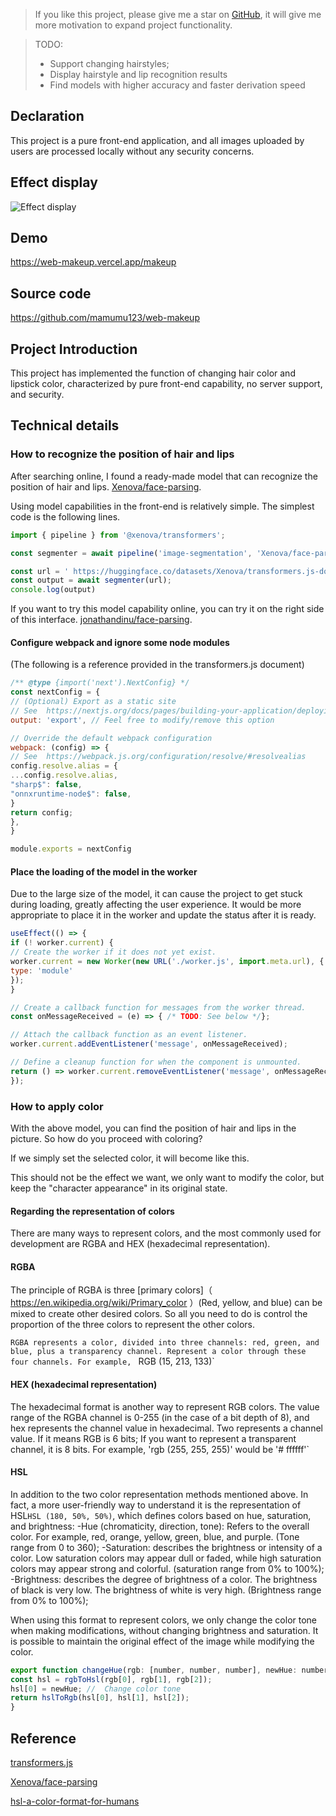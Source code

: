 >If you like this project, please give me a star on [GitHub](https://github.com/mamumu123/web-makeup), it will give me more motivation to expand project functionality.

>TODO:  
> - Support changing hairstyles;
> - Display hairstyle and lip recognition results
> - Find models with higher accuracy and faster derivation speed

## Declaration
This project is a pure front-end application, and all images uploaded by users are processed locally without any security concerns.

## Effect display

![Effect display](https://dev-to-uploads.s3.amazonaws.com/uploads/articles/jcwslu1tsqj8wsodkusz.png)

## Demo
https://web-makeup.vercel.app/makeup

## Source code 

https://github.com/mamumu123/web-makeup

## Project Introduction
This project has implemented the function of changing hair color and lipstick color, characterized by pure front-end capability, no server support, and security.

## Technical details

### How to recognize the position of hair and lips

After searching online, I found a ready-made model that can recognize the position of hair and lips.
[Xenova/face-parsing](https://huggingface.co/Xenova/face-parsing).

Using model capabilities in the front-end is relatively simple. The simplest code is the following lines.
```js
import { pipeline } from '@xenova/transformers';

const segmenter = await pipeline('image-segmentation', 'Xenova/face-parsing');

const url = ' https://huggingface.co/datasets/Xenova/transformers.js-docs/resolve/main/portrait-of-woman.jpg ';
const output = await segmenter(url);
console.log(output)
```

If you want to try this model capability online, you can try it on the right side of this interface. [jonathandinu/face-parsing](https://huggingface.co/jonathandinu/face-parsing).


#### Configure webpack and ignore some node modules
(The following is a reference provided in the transformers.js document)
```js
/** @type {import('next').NextConfig} */
const nextConfig = {
// (Optional) Export as a static site
// See  https://nextjs.org/docs/pages/building-your-application/deploying/static-exports#configuration
output: 'export', // Feel free to modify/remove this option

// Override the default webpack configuration
webpack: (config) => {
// See  https://webpack.js.org/configuration/resolve/#resolvealias
config.resolve.alias = {
...config.resolve.alias,
"sharp$": false,
"onnxruntime-node$": false,
}
return config;
},
}

module.exports = nextConfig
```

#### Place the loading of the model in the worker
Due to the large size of the model, it can cause the project to get stuck during loading, greatly affecting the user experience. It would be more appropriate to place it in the worker and update the status after it is ready.

```js
useEffect(() => {
if (! worker.current) {
// Create the worker if it does not yet exist.
worker.current = new Worker(new URL('./worker.js', import.meta.url), {
type: 'module'
});
}

// Create a callback function for messages from the worker thread.
const onMessageReceived = (e) => { /* TODO: See below */};

// Attach the callback function as an event listener.
worker.current.addEventListener('message', onMessageReceived);

// Define a cleanup function for when the component is unmounted.
return () => worker.current.removeEventListener('message', onMessageReceived);
});
```

### How to apply color
With the above model, you can find the position of hair and lips in the picture. So how do you proceed with coloring?

If we simply set the selected color, it will become like this.




This should not be the effect we want, we only want to modify the color, but keep the "character appearance" in its original state.

#### Regarding the representation of colors
There are many ways to represent colors, and the most commonly used for development are RGBA and HEX (hexadecimal representation).

#### RGBA
The principle of RGBA is three [primary colors]（ https://en.wikipedia.org/wiki/Primary_color ）(Red, yellow, and blue) can be mixed to create other desired colors. So all you need to do is control the proportion of the three colors to represent the other colors.

`RGBA represents a color, divided into three channels: red, green, and blue, plus a transparency channel. Represent a color through these four channels.
For example, ` RGB (15, 213, 133)`

#### HEX (hexadecimal representation)
The hexadecimal format is another way to represent RGB colors. The value range of the RGBA channel is 0-255 (in the case of a bit depth of 8), and hex represents the channel value in hexadecimal. Two represents a channel value. If it means RGB is 6 bits; If you want to represent a transparent channel, it is 8 bits. For example, 'rgb (255, 255, 255)' would be '# ffffff'`

#### HSL
In addition to the two color representation methods mentioned above. In fact, a more user-friendly way to understand it is the representation of HSL` HSL (180, 50%, 50%) `, which defines colors based on hue, saturation, and brightness:
-Hue (chromaticity, direction, tone): Refers to the overall color. For example, red, orange, yellow, green, blue, and purple. (Tone range from 0 to 360);
-Saturation: describes the brightness or intensity of a color. Low saturation colors may appear dull or faded, while high saturation colors may appear strong and colorful. (saturation range from 0% to 100%);
-Brightness: describes the degree of brightness of a color. The brightness of black is very low. The brightness of white is very high. (Brightness range from 0% to 100%);

When using this format to represent colors, we only change the color tone when making modifications, without changing brightness and saturation. It is possible to maintain the original effect of the image while modifying the color.

```js
export function changeHue(rgb: [number, number, number], newHue: number): [number, number, number] {
const hsl = rgbToHsl(rgb[0], rgb[1], rgb[2]);
hsl[0] = newHue; //  Change color tone
return hslToRgb(hsl[0], hsl[1], hsl[2]);
}

```


## Reference
[transformers.js](https://huggingface.co/docs/transformers.js/tutorials/next )

[Xenova/face-parsing]( https://huggingface.co/Xenova/face-parsing )

[hsl-a-color-format-for-humans]( https://cloudfour.com/thinks/hsl-a-color-format-for-humans/ )
